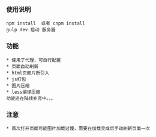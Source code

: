 ###  使用说明
	npm install  或者 cnpm install
	gulp dev 启动 服务器

### 功能
	* 使用了代理，可自行配置
	* 页面自动刷新
	* html页面片断引入
	* js打包	
	* 图片压缩
	* less编译压缩
	功能还在陆续补充中。。。
### 注意
	* 首次打开页面可能图片加载过慢，需要在加载完成后手动刷新页面一次



